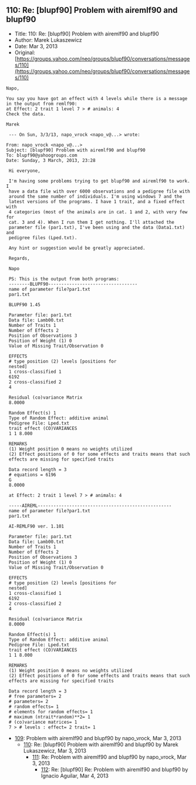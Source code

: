 ## 110: Re: [blupf90] Problem with airemlf90 and blupf90

- Title: 110: Re: [blupf90] Problem with airemlf90 and blupf90
- Author: Marek Lukaszewicz
- Date: Mar 3, 2013
- Original: [https://groups.yahoo.com/neo/groups/blupf90/conversations/messages/110](https://groups.yahoo.com/neo/groups/blupf90/conversations/messages/110)

```
Napo,

You say you have got an effect with 4 levels while there is a message in the output from remlf90:
at Effect: 2 trait 1 level 7 > # animals: 4
Check the data.

Marek

 --- On Sun, 3/3/13, napo_vrock <napo_v@...> wrote:

From: napo_vrock <napo_v@...>
Subject: [blupf90] Problem with airemlf90 and blupf90
To: blupf90@yahoogroups.com
Date: Sunday, 3 March, 2013, 23:28

 Hi everyone,

 I'm having some problems trying to get blupf90 and airemlf90 to work. I
 have a data file with over 6000 observations and a pedigree file with
 around the same number of individuals. I'm using windows 7 and the
 latest versions of the programs. I have 1 trait, and a fixed effect with
 4 categories (most of the animals are in cat. 1 and 2, with very few for
 cat. 3 and 4). When I run them I get nothing. I'll attached the
 parameter file (par1.txt), I've been using and the data (Data1.txt) and
 pedigree files (Lped.txt).

 Any hint or suggestion would be greatly appreciated.

 Regards,

 Napo

 PS: This is the output from both programs:
 --------BLUPF90----------------------------------
 name of parameter file?par1.txt
 par1.txt

 BLUPF90 1.45

 Parameter file: par1.txt
 Data file: Lamb00.txt
 Number of Traits 1
 Number of Effects 2
 Position of Observations 3
 Position of Weight (1) 0
 Value of Missing Trait/Observation 0

 EFFECTS
 # type position (2) levels [positions for
 nested]
 1 cross-classified 1
 6192
 2 cross-classified 2
 4

 Residual (co)variance Matrix
 8.0000

 Random Effect(s) 1
 Type of Random Effect: additive animal
 Pedigree File: Lped.txt
 trait effect (CO)VARIANCES
 1 1 8.000

 REMARKS
 (1) Weight position 0 means no weights utilized
 (2) Effect positions of 0 for some effects and traits means that such
 effects are missing for specified traits

 Data record length = 3
 # equations = 6196
 G
 8.0000

 at Effect: 2 trait 1 level 7 > # animals: 4

 -----AIREML---------------------------------------------------
 name of parameter file?par1.txt
 par1.txt

 AI-REMLF90 ver. 1.101

 Parameter file: par1.txt
 Data file: Lamb00.txt
 Number of Traits 1
 Number of Effects 2
 Position of Observations 3
 Position of Weight (1) 0
 Value of Missing Trait/Observation 0

 EFFECTS
 # type position (2) levels [positions for
 nested]
 1 cross-classified 1
 6192
 2 cross-classified 2
 4

 Residual (co)variance Matrix
 8.0000

 Random Effect(s) 1
 Type of Random Effect: additive animal
 Pedigree File: Lped.txt
 trait effect (CO)VARIANCES
 1 1 8.000

 REMARKS
 (1) Weight position 0 means no weights utilized
 (2) Effect positions of 0 for some effects and traits means that such
 effects are missing for specified traits

 Data record length = 3
 # free parameters= 2
 # parameters= 2
 # random effects= 1
 # elements for random effects= 1
 # maximum (ntrait*random)**2= 1
 # (co)variance matrices= 1
 7 > # levels : effect= 2 trait= 1
```

- [109](0109.md): Problem with airemlf90 and blupf90 by napo_vrock, Mar 3, 2013
    - [110](0110.md): Re: [blupf90] Problem with airemlf90 and blupf90 by Marek Lukaszewicz, Mar 3, 2013
        - [111](0111.md): Re: Problem with airemlf90 and blupf90 by napo_vrock, Mar 3, 2013
            - [112](0112.md): Re: [blupf90] Re: Problem with airemlf90 and blupf90 by Ignacio Aguilar, Mar 4, 2013
